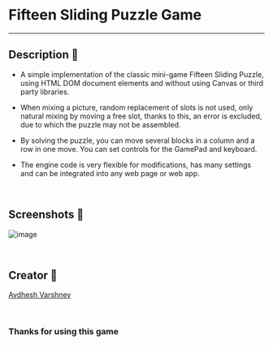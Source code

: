 # Fifteen Sliding Puzzle Game

--- 

## **Description 📃**

- A simple implementation of the classic mini-game Fifteen Sliding Puzzle, using HTML DOM document elements and without using Canvas or third party libraries. 

- When mixing a picture, random replacement of slots is not used, only natural mixing by moving a free slot, thanks to this, an error is excluded, due to which the puzzle may not be assembled.

- By solving the puzzle, you can move several blocks in a column and a row in one move. You can set controls for the GamePad and keyboard.

- The engine code is very flexible for modifications, has many settings and can be integrated into any web page or web app.

<br>

## **Screenshots 📸**

![image](https://github.com/ssitvit/Games-and-Go/assets/114330097/708800dc-c2ab-453e-b109-f7a4b485efb0)

<br>

## **Creator 👦**

[Avdhesh Varshney](https://github.com/Avdhesh-Varshney)


<br>

### **Thanks for using this game**

